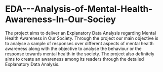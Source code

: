 # EDA---Analysis-of-Mental-Health-Awareness-In-Our-Sociey
The project aims to deliver an Explanatory Data Analysis regarding Mental Health Awareness in Our Society. Through the project our main objective is to analyse a sample of responses over different aspects of mental health awareness along with the objective to analyse the behaviour or the response towards mental health in the society. The project also definitely aims to create an awareness among its readers through the detailed Explanatory Data Analysis.
